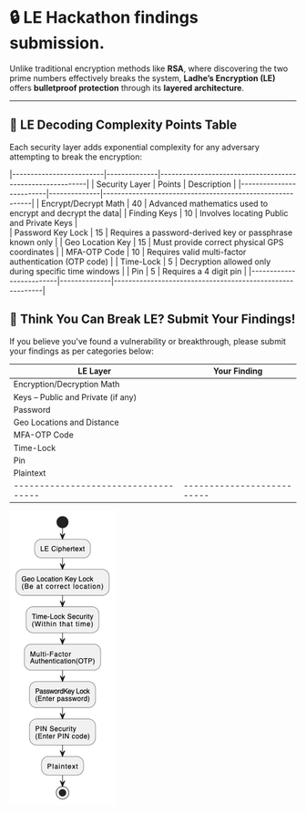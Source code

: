 # 🔒 LE Hackathon findings submission.

Unlike traditional encryption methods like **RSA**, where discovering the two prime numbers effectively breaks the system, **Ladhe’s Encryption (LE)** offers **bulletproof protection** through its **layered architecture**.

---

## 🔐 LE Decoding Complexity Points Table

Each security layer adds exponential complexity for any adversary attempting to break the encryption:

|-------------------------|--------------|----------------------------------------------------------|
| Security Layer          | Points       | Description                                              |
|-------------------------|--------------|----------------------------------------------------------|
| Encrypt/Decrypt Math    | 40           | Advanced mathematics used to encrypt and decrypt the data|
| Finding Keys            | 10           | Involves locating Public and Private Keys                |                  
| Password Key Lock       | 15           | Requires a password-derived key or passphrase known only |
| Geo Location Key        | 15           | Must provide correct physical GPS coordinates            |
| MFA-OTP Code            | 10           | Requires valid multi-factor authentication (OTP code)    |
| Time-Lock               | 5            | Decryption allowed only during specific time windows     |
| Pin                     | 5            | Requires a 4 digit pin                                   |
|-------------------------|--------------|----------------------------------------------------------|



## 🧠 Think You Can Break LE? Submit Your Findings!

If you believe you've found a vulnerability or breakthrough, please submit your findings as per categories below:

| **LE Layer**                       | **Your Finding**         |
|------------------------------------|--------------------------|
| Encryption/Decryption Math         |                          |
| Keys – Public and Private (if any) |                          |
| Password                           |                          |
| Geo Locations and Distance         |                          |
| MFA-OTP Code                       |                          |
| Time-Lock                          |                          |
| Pin                                |                          |
| Plaintext                          |                          |
|------------------------------------|--------------------------|


![LE decrypt workflow...](LEDecryptFlow.png)
